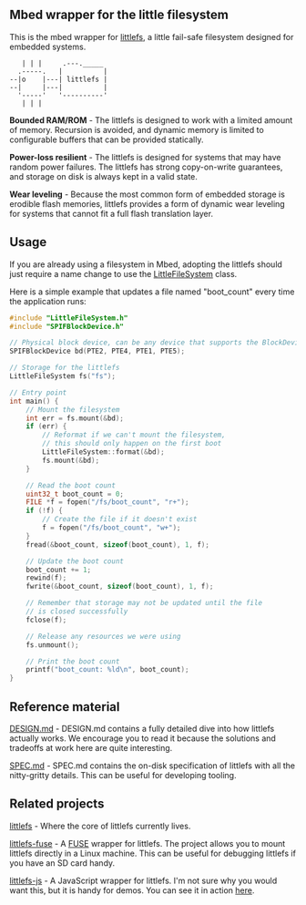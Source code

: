 ## Mbed wrapper for the little filesystem

This is the mbed wrapper for [littlefs](https://github.com/geky/littlefs),
a little fail-safe filesystem designed for embedded systems.

```
   | | |     .---._____
  .-----.   |          |
--|o    |---| littlefs |
--|     |---|          |
  '-----'   '----------'
   | | |
```

**Bounded RAM/ROM** - The littlefs is designed to work with a limited amount
of memory. Recursion is avoided, and dynamic memory is limited to configurable
buffers that can be provided statically.

**Power-loss resilient** - The littlefs is designed for systems that may have
random power failures. The littlefs has strong copy-on-write guarantees, and
storage on disk is always kept in a valid state.

**Wear leveling** - Because the most common form of embedded storage is erodible
flash memories, littlefs provides a form of dynamic wear leveling for systems
that cannot fit a full flash translation layer.

## Usage

If you are already using a filesystem in Mbed, adopting the littlefs should
just require a name change to use the [LittleFileSystem](LittleFileSystem.h)
class.

Here is a simple example that updates a file named "boot_count" every time
the application runs:
``` c++
#include "LittleFileSystem.h"
#include "SPIFBlockDevice.h"

// Physical block device, can be any device that supports the BlockDevice API
SPIFBlockDevice bd(PTE2, PTE4, PTE1, PTE5);

// Storage for the littlefs
LittleFileSystem fs("fs");

// Entry point
int main() {
    // Mount the filesystem
    int err = fs.mount(&bd);
    if (err) {
        // Reformat if we can't mount the filesystem,
        // this should only happen on the first boot
        LittleFileSystem::format(&bd);
        fs.mount(&bd);
    }

    // Read the boot count
    uint32_t boot_count = 0;
    FILE *f = fopen("/fs/boot_count", "r+");
    if (!f) {
        // Create the file if it doesn't exist
        f = fopen("/fs/boot_count", "w+");
    }
    fread(&boot_count, sizeof(boot_count), 1, f);

    // Update the boot count
    boot_count += 1;
    rewind(f);
    fwrite(&boot_count, sizeof(boot_count), 1, f);

    // Remember that storage may not be updated until the file
    // is closed successfully
    fclose(f);

    // Release any resources we were using
    fs.unmount();

    // Print the boot count
    printf("boot_count: %ld\n", boot_count);
}
```

## Reference material

[DESIGN.md](littlefs/DESIGN.md) - DESIGN.md contains a fully detailed dive into
how littlefs actually works. We encourage you to read it because the
solutions and tradeoffs at work here are quite interesting.

[SPEC.md](littlefs/SPEC.md) - SPEC.md contains the on-disk specification of
littlefs with all the nitty-gritty details. This can be useful for developing
tooling.

## Related projects

[littlefs](https://github.com/geky/littlefs) - Where the core of littlefs
currently lives.

[littlefs-fuse](https://github.com/geky/littlefs-fuse) - A [FUSE](https://github.com/libfuse/libfuse)
wrapper for littlefs. The project allows you to mount littlefs directly in a
Linux machine. This can be useful for debugging littlefs if you have an SD card
handy.

[littlefs-js](https://github.com/geky/littlefs-js) - A JavaScript wrapper for
littlefs. I'm not sure why you would want this, but it is handy for demos.
You can see it in action [here](http://littlefs.geky.net/demo.html).
